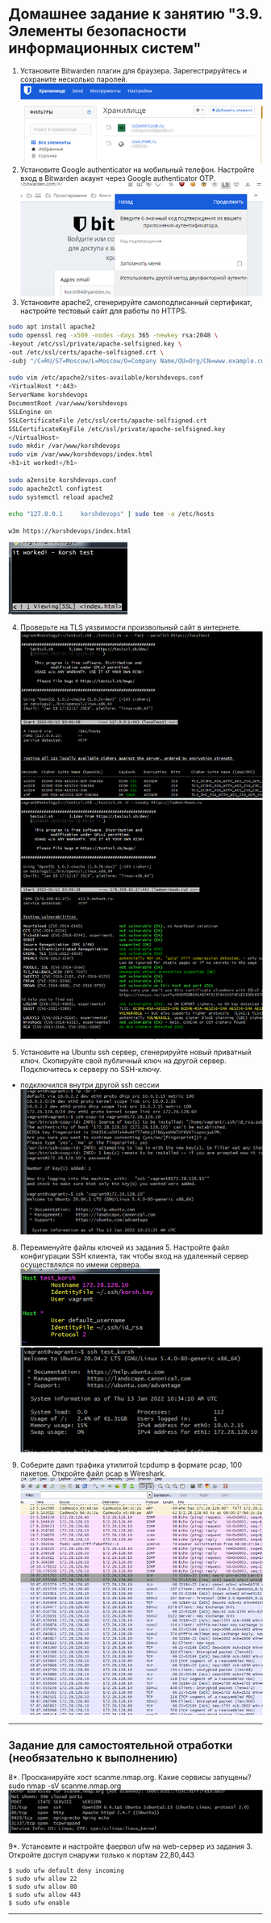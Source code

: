 # Домашнее задание к занятию "3.9. Элементы безопасности информационных систем"

1. Установите Bitwarden плагин для браузера. Зарегестрируйтесь и сохраните несколько паролей.
![ресурсы](03_09_p1.png)
2. Установите Google authenticator на мобильный телефон. Настройте вход в Bitwarden акаунт через Google authenticator OTP.
![ресурсы](03_09_p2.png)
3. Установите apache2, сгенерируйте самоподписанный сертификат, настройте тестовый сайт для работы по HTTPS.
```bash
sudo apt install apache2
sudo openssl req -x509 -nodes -days 365 -newkey rsa:2048 \
-keyout /etc/ssl/private/apache-selfsigned.key \
-out /etc/ssl/certs/apache-selfsigned.crt \
-subj "/C=RU/ST=Moscow/L=Moscow/O=Company Name/OU=Org/CN=www.example.com"

sudo vim /etc/apache2/sites-available/korshdevops.conf
<VirtualHost *:443>
ServerName korshdevops
DocumentRoot /var/www/korshdevops
SSLEngine on
SSLCertificateFile /etc/ssl/certs/apache-selfsigned.crt
SSLCertificateKeyFile /etc/ssl/private/apache-selfsigned.key
</VirtualHost>
sudo mkdir /var/www/korshdevops
sudo vim /var/www/korshdevops/index.html
<h1>it worked!</h1>

sudo a2ensite korshdevops.conf
sudo apache2ctl configtest
sudo systemctl reload apache2

echo "127.0.0.1     korshdevops" | sudo tee -a /etc/hosts

w3m https://korshdevops/index.html
```
![ресурсы](03_09_p3.png)

4. Проверьте на TLS уязвимости произвольный сайт в интернете.
![ресурсы](03_09_p4.png)
![ресурсы](03_09_p5.png)

5. Установите на Ubuntu ssh сервер, сгенерируйте новый приватный ключ. Скопируйте свой публичный ключ на другой сервер. Подключитесь к серверу по SSH-ключу.
- подключился внутри другой ssh сессии
![ресурсы](03_09_p6.png)
8. Переименуйте файлы ключей из задания 5. Настройте файл конфигурации SSH клиента, так чтобы вход на удаленный сервер осуществлялся по имени сервера.
 ![ресурсы](03_09_p7.png)
 ![ресурсы](03_09_p8.png)

10. Соберите дамп трафика утилитой tcpdump в формате pcap, 100 пакетов. Откройте файл pcap в Wireshark.
![ресурсы](03_09_p9.png)
 ---
## Задание для самостоятельной отработки (необязательно к выполнению)

8*. Просканируйте хост scanme.nmap.org. Какие сервисы запущены?
 sudo nmap -sV scanme.nmap.org
![ресурсы](03_09_p10.png)

9*. Установите и настройте фаервол ufw на web-сервер из задания 3. Откройте доступ снаружи только к портам 22,80,443
```
$ sudo ufw default deny incoming
$ sudo ufw allow 22
$ sudo ufw allow 80
$ sudo ufw allow 443
$ sudo ufw enable
```
---

